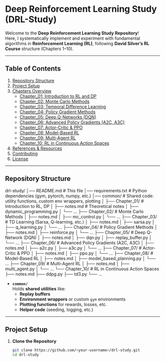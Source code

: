 # Deep Reinforcement Learning Study (DRL-Study)

Welcome to the **Deep Reinforcement Learning Study Repository**!  
Here, I systematically implement and experiment with fundamental algorithms in **Reinforcement Learning (RL)**, following **David Silver’s RL Course** structure (Chapters 1–10).  

---

## Table of Contents

1. [Repository Structure](#repository-structure)
2. [Project Setup](#project-setup)
3. [Chapters Overview](#chapters-overview)
   - [Chapter_01: Introduction to RL and DP](#chapter_01-introduction-to-rl-and-dp)
   - [Chapter_02: Monte Carlo Methods](#chapter_02-monte-carlo-methods)
   - [Chapter_03: Temporal Difference Learning](#chapter_03-temporal-difference-learning)
   - [Chapter_04: Policy Gradient Methods](#chapter_04-policy-gradient-methods)
   - [Chapter_05: Deep Q-Networks (DQN)](#chapter_05-deep-q-networks-dqn)
   - [Chapter_06: Advanced Policy Gradients (A2C, A3C)](#chapter_06-advanced-policy-gradients-a2c-a3c)
   - [Chapter_07: Actor-Critic & PPO](#chapter_07-actor-critic--ppo)
   - [Chapter_08: Model-Based RL](#chapter_08-model-based-rl)
   - [Chapter_09: Multi-Agent RL](#chapter_09-multi-agent-rl)
   - [Chapter_10: RL in Continuous Action Spaces](#chapter_10-rl-in-continuous-action-spaces)
4. [References & Resources](#references--resources)
5. [Contributing](#contributing)
6. [License](#license)

---

## Repository Structure
drl-study/ │── README.md # This file │── requirements.txt # Python dependencies (gym, pytorch, numpy, etc.) │── common/ # Shared code: utility functions, custom env wrappers, plotting │ ├── Chapter_01/ # Introduction to RL, DP │ ├── notes.md # Theoretical notes │ ├── dynamic_programming.py │ └── ... ├── Chapter_02/ # Monte Carlo Methods │ ├── notes.md │ ├── mc_control.py │ └── ... ├── Chapter_03/ # TD Learning (Sarsa, Q-learning, etc.) │ ├── notes.md │ ├── sarsa.py │ ├── q_learning.py │ └── ... ├── Chapter_04/ # Policy Gradient Methods │ ├── notes.md │ ├── reinforce.py │ └── ... ├── Chapter_05/ # Deep Q-Network (DQN) │ ├── notes.md │ ├── dqn.py │ ├── replay_buffer.py │ └── ... ├── Chapter_06/ # Advanced Policy Gradients (A2C, A3C) │ ├── notes.md │ ├── a2c.py │ ├── a3c.py │ └── ... ├── Chapter_07/ # Actor-Critic & PPO │ ├── notes.md │ ├── ppo.py │ └── ... ├── Chapter_08/ # Model-Based RL │ ├── notes.md │ ├── model_based_planning.py │ └── ... ├── Chapter_09/ # Multi-Agent RL │ ├── notes.md │ ├── multi_agent.py │ └── ... └── Chapter_10/ # RL in Continuous Action Spaces ├── notes.md ├── ddpg.py ├── td3.py └── ...



- **`common/`**  
  Holds **shared utilities** like:
  - **Replay buffers**
  - **Environment wrappers** or custom `gym` environments
  - **Plotting functions** for rewards, losses, etc.
  - **Helper code** (seeding, logging, etc.)

---

## Project Setup

1. **Clone the Repository**  
   ```bash
   git clone https://github.com/<your-username>/drl-study.git
   cd drl-study